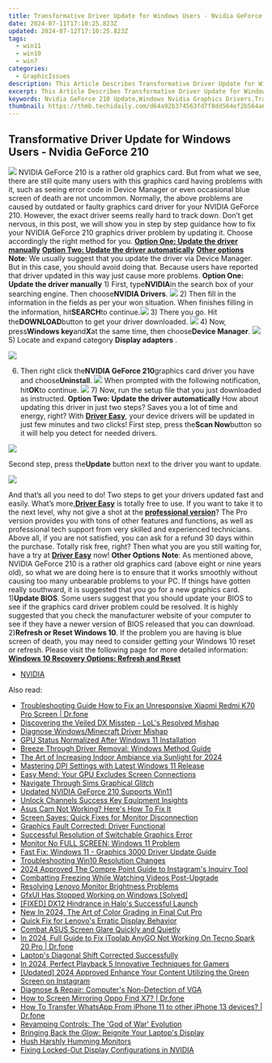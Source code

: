 ```yaml
---
title: Transformative Driver Update for Windows Users - Nvidia GeForce 210
date: 2024-07-11T17:10:25.823Z
updated: 2024-07-12T17:10:25.823Z
tags:
  - win11
  - win10
  - win7
categories:
  - GraphicIssues
description: This Article Describes Transformative Driver Update for Windows Users - Nvidia GeForce 210
excerpt: This Article Describes Transformative Driver Update for Windows Users - Nvidia GeForce 210
keywords: Nvidia GeForce 210 Update,Windows Nvidia Graphics Drivers,Transformative GeForce 210 Graphics Driver,Nvidia Windows Graphics Driver Release,GeForce 210 Drivers for Enhanced Performance,Windows Compatibility GeForce 210 Driver,Nvidia Graphics Update Windows Compatible
thumbnail: https://thmb.techidaily.com/d64a92b374563fd7f8dd564ef2b564a68a3b72b9d9892ee74121db7b4e7f60bc.jpg
---
```


## Transformative Driver Update for Windows Users - Nvidia GeForce 210

![](https://images.drivereasy.com/wp-content/uploads/2017/01/img_58805a8f5c151.png) NVIDIA GeForce 210 is a rather old graphics card. But from what we see, there are still quite many users with this graphics card having problems with it, such as seeing error code in Device Manager or even occasional blue screen of death are not uncommon. Normally, the above problems are caused by outdated or faulty graphics card driver for your NVIDIA GeForce 210\. However, the exact driver seems really hard to track down. Don’t get nervous, in this post, we will show you in step by step guidance how to fix your NVIDIA GeForce 210 graphics driver problem by updating it. Choose accordingly the right method for you. [**Option One: Update the driver manually**](#1) [**Option Two: Update the driver automatically**](#2) [**Other options**](#3) **Note**: We usually suggest that you update the driver via Device Manager. But in this case, you should avoid doing that. Because users have reported that driver updated in this way just cause more problems.   **Option One: Update the driver manually** 1) First, type**NVIDIA**in the search box of your searching engine. Then choose**NVIDIA Drivers**. ![](https://images.drivereasy.com/wp-content/uploads/2017/01/img_588064470ed8a.png) 2) Then fill in the information in the fields as per your won situation. When finishes filling in the information, hit**SEARCH**to continue.![](https://images.drivereasy.com/wp-content/uploads/2017/01/img_588064aea6fc3.png) 3) There you go. Hit the**DOWNLOAD**button to get your driver downloaded. ![](https://images.drivereasy.com/wp-content/uploads/2017/01/img_588064d8b7982.png) 4) Now, press**Windows key**and**X**at the same time, then choose**Device Manager**. ![](https://images.drivereasy.com/wp-content/uploads/2017/01/img_586b799d15ed0.png) 5)  Locate and expand category **Display adapters** .

![](https://images.drivereasy.com/wp-content/uploads/2017/01/img_5880674cc0d03.png)

6) Then right click the**NVIDIA GeForce 210**graphics card driver you have and choose**Uninstall**. ![](https://images.drivereasy.com/wp-content/uploads/2017/01/img_5880677fce3e1.png) When prompted with the following notification, hit**OK**to continue. ![](https://images.drivereasy.com/wp-content/uploads/2017/01/img_588067d0d7eb3.png) 7) Now, run the setup file that you just downloaded as instructed.   **Option Two: Update the driver automatically** How about updating this driver in just two steps? Saves you a lot of time and energy, right? With [**Driver Easy**](https://tools.techidaily.com/drivereasy/download/), your device drivers will be updated in just few minutes and two clicks! First step, press the**Scan Now**button so it will help you detect for needed drivers.

![](https://images.drivereasy.com/wp-content/uploads/2017/04/img_58e8a76451b83.png)

 Second step, press the**Update** button next to the driver you want to update.

![](https://images.drivereasy.com/wp-content/uploads/2017/04/img_58e8a75c9f05d.jpg)

And that’s all you need to do! Two steps to get your drivers updated fast and easily. What’s more,[**Driver Easy**](https://tools.techidaily.com/drivereasy/download/) is totally free to use. If you want to take it to the next level, why not give a shot at the [**professional version**](https://tools.techidaily.com/drivereasy/download/)? The Pro version provides you with tons of other features and functions, as well as professional tech support from very skilled and experienced technicians. Above all, if you are not satisfied, you can ask for a refund 30 days within the purchase. Totally risk free, right? Then what you are you still waiting for, have a try at [**Driver Easy**](https://tools.techidaily.com/drivereasy/download/) now!   **Other Options** **Note**: As mentioned above, NVIDIA GeForce 210 is a rather old graphics card (above eight or nine years old), so what we are doing here is to ensure that it works smoothly without causing too many unbearable problems to your PC. If things have gotten really southward, it is suggested that you go for a new graphics card. 1)**Update BIOS**. Some users suggest that you should update your BIOS to see if the graphics card driver problem could be resolved. It is highly suggested that you check the manufacturer website of your computer to see if they have a newer version of BIOS released that you can download. 2)**Refresh or Reset Windows 10**. If the problem you are having is blue screen of death, you may need to consider getting your Windows 10 reset or refresh. Please visit the following page for more detailed information: [**Windows 10 Recovery Options: Refresh and Reset**](https://tools.techidaily.com/drivereasy/download/)

* [NVIDIA](https://tools.techidaily.com/drivereasy/download/)

<ins class="adsbygoogle"
     style="display:block"
     data-ad-format="autorelaxed"
     data-ad-client="ca-pub-7571918770474297"
     data-ad-slot="1223367746"></ins>



<ins class="adsbygoogle"
     style="display:block"
     data-ad-client="ca-pub-7571918770474297"
     data-ad-slot="8358498916"
     data-ad-format="auto"
     data-full-width-responsive="true"></ins>



<span class="atpl-alsoreadstyle">Also read:</span>
<div><ul>
<li><a href="https://howto.techidaily.com/troubleshooting-guide-how-to-fix-an-unresponsive-xiaomi-redmi-k70-pro-screen-drfone-by-drfone-fix-android-problems-fix-android-problems/"><u>Troubleshooting Guide How to Fix an Unresponsive Xiaomi Redmi K70 Pro Screen | Dr.fone</u></a></li>
<li><a href="https://graphic-issues.techidaily.com/discovering-the-veiled-dx-misstep-lols-resolved-mishap/"><u>Discovering the Veiled DX Misstep - LoL's Resolved Mishap</u></a></li>
<li><a href="https://graphic-issues.techidaily.com/diagnose-windowsminecraft-driver-mishap/"><u>Diagnose Windows/Minecraft Driver Mishap</u></a></li>
<li><a href="https://graphic-issues.techidaily.com/gpu-status-normalized-after-windows-11-installation/"><u>GPU Status Normalized After Windows 11 Installation</u></a></li>
<li><a href="https://graphic-issues.techidaily.com/breeze-through-driver-removal-windows-method-guide/"><u>Breeze Through Driver Removal: Windows Method Guide</u></a></li>
<li><a href="https://some-approaches.techidaily.com/the-art-of-increasing-indoor-ambiance-via-sunlight-for-2024/"><u>The Art of Increasing Indoor Ambiance via Sunlight for 2024</u></a></li>
<li><a href="https://graphic-issues.techidaily.com/mastering-dpi-settings-with-latest-windows-11-release/"><u>Mastering DPI Settings with Latest Windows 11 Release</u></a></li>
<li><a href="https://graphic-issues.techidaily.com/easy-mend-your-gpu-excludes-screen-connections/"><u>Easy Mend: Your GPU Excludes Screen Connections</u></a></li>
<li><a href="https://graphic-issues.techidaily.com/navigate-through-sims-graphical-glitch/"><u>Navigate Through Sims Graphical Glitch</u></a></li>
<li><a href="https://graphic-issues.techidaily.com/updated-nvidia-geforce-210-supports-win11/"><u>Updated NVIDIA GeForce 210 Supports Win11</u></a></li>
<li><a href="https://youtube-video-recordings.techidaily.com/unlock-channels-success-key-equipment-insights/"><u>Unlock Channels Success  Key Equipment Insights</u></a></li>
<li><a href="https://graphic-issues.techidaily.com/asus-cam-not-working-heres-how-to-fix-it/"><u>Asus Cam Not Working? Here's How To Fix It</u></a></li>
<li><a href="https://graphic-issues.techidaily.com/screen-saves-quick-fixes-for-monitor-disconnection/"><u>Screen Saves: Quick Fixes for Monitor Disconnection</u></a></li>
<li><a href="https://graphic-issues.techidaily.com/graphics-fault-corrected-driver-functional/"><u>Graphics Fault Corrected: Driver Functional</u></a></li>
<li><a href="https://graphic-issues.techidaily.com/successful-resolution-of-switchable-graphics-error/"><u>Successful Resolution of Switchable Graphics Error</u></a></li>
<li><a href="https://graphic-issues.techidaily.com/monitor-no-full-screen-windows-11-problem/"><u>Monitor No FULL SCREEN: Windows 11 Problem</u></a></li>
<li><a href="https://graphic-issues.techidaily.com/fast-fix-windows-11-graphics-3000-driver-update-guide/"><u>Fast Fix: Windows 11 - Graphics 3000 Driver Update Guide</u></a></li>
<li><a href="https://graphic-issues.techidaily.com/troubleshooting-win10-resolution-changes/"><u>Troubleshooting Win10 Resolution Changes</u></a></li>
<li><a href="https://instagram-videos.techidaily.com/2024-approved-the-compre-point-guide-to-instagrams-inquiry-tool/"><u>2024 Approved  The Compre Point Guide to Instagram's Inquiry Tool</u></a></li>
<li><a href="https://graphic-issues.techidaily.com/combatting-freezing-while-watching-videos-post-upgrade/"><u>Combatting Freezing While Watching Videos Post-Upgrade</u></a></li>
<li><a href="https://graphic-issues.techidaily.com/resolving-lenovo-monitor-brightness-problems/"><u>Resolving Lenovo Monitor Brightness Problems</u></a></li>
<li><a href="https://graphic-issues.techidaily.com/gfxui-has-stopped-working-on-windows-solved/"><u>GfxUI Has Stopped Working on Windows [Solved]</u></a></li>
<li><a href="https://graphic-issues.techidaily.com/fixed-dx12-hindrance-in-halos-successful-launch/"><u>[FIXED] DX12 Hindrance in Halo's Successful Launch</u></a></li>
<li><a href="https://smart-video-editing.techidaily.com/new-in-2024-the-art-of-color-grading-in-final-cut-pro/"><u>New In 2024, The Art of Color Grading in Final Cut Pro</u></a></li>
<li><a href="https://graphic-issues.techidaily.com/quick-fix-for-lenovos-erratic-display-behavior/"><u>Quick Fix for Lenovo's Erratic Display Behavior</u></a></li>
<li><a href="https://graphic-issues.techidaily.com/combat-asus-screen-glare-quickly-and-quietly/"><u>Combat ASUS Screen Glare Quickly and Quietly</u></a></li>
<li><a href="https://review-topics.techidaily.com/in-2024-full-guide-to-fix-itoolab-anygo-not-working-on-tecno-spark-20-pro-drfone-by-drfone-virtual-android/"><u>In 2024, Full Guide to Fix iToolab AnyGO Not Working On Tecno Spark 20 Pro | Dr.fone</u></a></li>
<li><a href="https://graphic-issues.techidaily.com/laptops-diagonal-shift-corrected-successfully/"><u>Laptop's Diagonal Shift Corrected Successfully</u></a></li>
<li><a href="https://screen-mirroring-recording.techidaily.com/in-2024-perfect-playback-5-innovative-techniques-for-gamers/"><u>In 2024, Perfect Playback  5 Innovative Techniques for Gamers</u></a></li>
<li><a href="https://instagram-clips.techidaily.com/updated-2024-approved-enhance-your-content-utilizing-the-green-screen-on-instagram/"><u>[Updated] 2024 Approved  Enhance Your Content  Utilizing the Green Screen on Instagram</u></a></li>
<li><a href="https://graphic-issues.techidaily.com/diagnose-and-repair-computers-non-detection-of-vga/"><u>Diagnose & Repair: Computer's Non-Detection of VGA</u></a></li>
<li><a href="https://screen-mirror.techidaily.com/how-to-screen-mirroring-oppo-find-x7-drfone-by-drfone-android/"><u>How to Screen Mirroring Oppo Find X7? | Dr.fone</u></a></li>
<li><a href="https://review-topics.techidaily.com/how-to-transfer-whatsapp-from-iphone-11-to-other-iphone-13-devices-drfone-by-drfone-transfer-whatsapp-from-ios-transfer-whatsapp-from-ios/"><u>How To Transfer WhatsApp From iPhone 11 to other iPhone 13 devices? | Dr.fone</u></a></li>
<li><a href="https://graphic-issues.techidaily.com/revamping-controls-the-god-of-war-evolution/"><u>Revamping Controls: The 'God of War' Evolution</u></a></li>
<li><a href="https://graphic-issues.techidaily.com/bringing-back-the-glow-reignite-your-laptops-display/"><u>Bringing Back the Glow: Reignite Your Laptop's Display</u></a></li>
<li><a href="https://graphic-issues.techidaily.com/hush-harshly-humming-monitors/"><u>Hush Harshly Humming Monitors</u></a></li>
<li><a href="https://graphic-issues.techidaily.com/fixing-locked-out-display-configurations-in-nvidia/"><u>Fixing Locked-Out Display Configurations in NVIDIA</u></a></li>
</ul></div>
